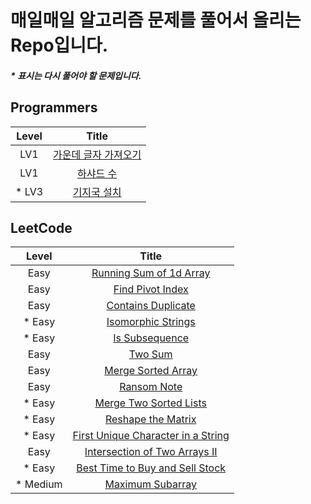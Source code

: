 # 매일매일 알고리즘 문제를 풀어서 올리는 Repo입니다.

##### \* 표시는 다시 풀어야 할 문제입니다.

## Programmers

| Level  |                                                                                          Title                                                                                          |
| :----: | :-------------------------------------------------------------------------------------------------------------------------------------------------------------------------------------: |
|  LV1   | [가운데 글자 가져오기](https://github.com/Anjiwoong/Algorithm_TIL/blob/main/Programmers/LV1/%EA%B0%80%EC%9A%B4%EB%8D%B0%20%EA%B8%80%EC%9E%90%20%EA%B0%80%EC%A0%B8%EC%98%A4%EA%B8%B0.js) |
|  LV1   |                              [하샤드 수](https://github.com/Anjiwoong/Algorithm_TIL/blob/main/Programmers/LV1/%ED%95%98%EC%83%A4%EB%93%9C%20%EC%88%98.js)                               |
| \* LV3 |                           [기지국 설치](https://github.com/Anjiwoong/Algorithm/blob/main/Programmers/LV3/%EA%B8%B0%EC%A7%80%EA%B5%AD%20%EC%84%A4%EC%B9%98.js)                           |

## LeetCode

|   Level   |                                                                      Title                                                                       |
| :-------: | :----------------------------------------------------------------------------------------------------------------------------------------------: |
|   Easy    |         [Running Sum of 1d Array](https://github.com/Anjiwoong/Algorithm_TIL/blob/main/LeetCode/Easy/Running%20Sum%20of%201d%20Array.js)         |
|   Easy    |                  [Find Pivot Index](https://github.com/Anjiwoong/Algorithm_TIL/blob/main/LeetCode/Easy/Find%20Pivot%20Index.js)                  |
|   Easy    |                 [Contains Duplicate](https://github.com/Anjiwoong/Algorithm_TIL/blob/main/LeetCode/Easy/Contains%20Duplicate.js)                 |
|  \* Easy  |                 [Isomorphic Strings](https://github.com/Anjiwoong/Algorithm/blob/main/LeetCode/Easy/%20Isomorphic%20Strings.js)                  |
|  \* Easy  |                       [Is Subsequence](https://github.com/Anjiwoong/Algorithm/blob/main/LeetCode/Easy/Is%20Subsequence.js)                       |
|   Easy    |                              [Two Sum](https://github.com/Anjiwoong/Algorithm/blob/main/LeetCode/Easy/Two%20Sum.js)                              |
|   Easy    |                  [Merge Sorted Array](https://github.com/Anjiwoong/Algorithm/blob/main/LeetCode/Easy/Merge%20Sorted%20Array.js)                  |
|   Easy    |                                                                 [Ransom Note](https://github.com/Anjiwoong/Algorithm/blob/main/LeetCode/Easy/Ransom%20Note.js)                                                                  |
|  \* Easy  |           [Merge Two Sorted Lists](https://github.com/Anjiwoong/Algorithm/blob/main/LeetCode/Easy/%20Merge%20Two%20Sorted%20Lists.js)            |
|  \* Easy  |                  [Reshape the Matrix](https://github.com/Anjiwoong/Algorithm/blob/main/LeetCode/Easy/Reshape%20the%20Matrix.js)                  |
|  \* Easy  |                                                      [First Unique Character in a String](https://github.com/Anjiwoong/Algorithm/blob/main/LeetCode/Easy/First%20Unique%20Character%20in%20a%20String.js)                                                      |
|   Easy    |     [Intersection of Two Arrays II](https://github.com/Anjiwoong/Algorithm/blob/main/LeetCode/Easy/Intersection%20of%20Two%20Arrays%20II.js)     |
|  \* Easy  | [Best Time to Buy and Sell Stock](https://github.com/Anjiwoong/Algorithm/blob/main/LeetCode/Easy/Best%20Time%20to%20Buy%20and%20Sell%20Stock.js) |
| \* Medium |                  [Maximum Subarray](https://github.com/Anjiwoong/Algorithm_TIL/blob/main/LeetCode/Medium/Maximum%20Subarray.js)                  |
